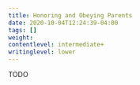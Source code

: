 ```yaml
---
title: Honoring and Obeying Parents
date: 2020-10-04T12:24:39-04:00
tags: []
weight: 
contentlevel: intermediate+
writinglevel: lower
---
```


TODO